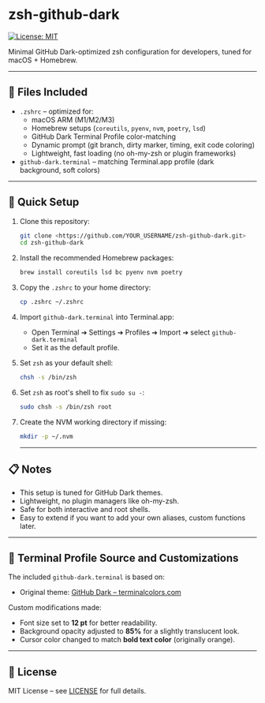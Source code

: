 # zsh-github-dark

[![License: MIT](https://img.shields.io/badge/License-MIT-yellow.svg)](LICENSE)

Minimal GitHub Dark-optimized zsh configuration for developers, tuned for macOS + Homebrew.

---

## 📂 Files Included

- `.zshrc` – optimized for:
  - macOS ARM (M1/M2/M3)
  - Homebrew setups (`coreutils`, `pyenv`, `nvm`, `poetry`, `lsd`)
  - GitHub Dark Terminal Profile color-matching
  - Dynamic prompt (git branch, dirty marker, timing, exit code coloring)
  - Lightweight, fast loading (no oh-my-zsh or plugin frameworks)
- `github-dark.terminal` – matching Terminal.app profile (dark background, soft colors)

---

## 🚀 Quick Setup

1. Clone this repository:

   ```bash
   git clone <https://github.com/YOUR_USERNAME/zsh-github-dark.git>
   cd zsh-github-dark
   ```

2. Install the recommended Homebrew packages:

   ```bash
   brew install coreutils lsd bc pyenv nvm poetry
   ```

3. Copy the `.zshrc` to your home directory:

   ```bash
   cp .zshrc ~/.zshrc
   ```

4. Import `github-dark.terminal` into Terminal.app:
   - Open Terminal ➔ Settings ➔ Profiles ➔ Import ➔ select `github-dark.terminal`
   - Set it as the default profile.

5. Set `zsh` as your default shell:

   ```bash
   chsh -s /bin/zsh
   ```

6. Set `zsh` as root's shell to fix `sudo su -`:

   ```bash
   sudo chsh -s /bin/zsh root
   ```

7. Create the NVM working directory if missing:

   ```bash
   mkdir -p ~/.nvm
   ```

   ---

## 📋 Notes

- This setup is tuned for GitHub Dark themes.
- Lightweight, no plugin managers like oh-my-zsh.
- Safe for both interactive and root shells.
- Easy to extend if you want to add your own aliases, custom functions later.

---

## 🎨 Terminal Profile Source and Customizations

The included `github-dark.terminal` is based on:

- Original theme: [GitHub Dark – terminalcolors.com](https://terminalcolors.com/themes/github/dark/)

Custom modifications made:

- Font size set to **12 pt** for better readability.
- Background opacity adjusted to **85%** for a slightly translucent look.
- Cursor color changed to match **bold text color** (originally orange).

---

## 📜 License

MIT License – see [LICENSE](LICENSE) for full details.
